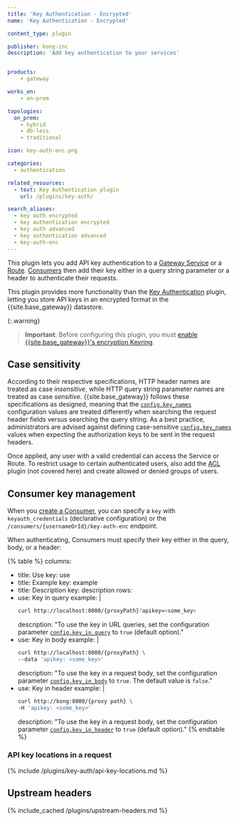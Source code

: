 ```yaml
---
title: 'Key Authentication - Encrypted'
name: 'Key Authentication - Encrypted'

content_type: plugin

publisher: kong-inc
description: 'Add key authentication to your services'


products:
    - gateway

works_on:
    - on-prem

topologies:
  on_prem:
    - hybrid
    - db-less
    - traditional

icon: key-auth-enc.png

categories:
  - authentication

related_resources:
  - text: Key Authentication plugin
    url: /plugins/key-auth/

search_aliases:
  - key auth encrypted
  - key authentication encrypted
  - key auth advanced
  - key authentication advanced
  - key-auth-enc
---
```


This plugin lets you add API key authentication to a [Gateway Service](/gateway/entities/service/) or a [Route](/gateway/entities/route/).
[Consumers](/gateway/entities/consumer/) then add their key either in a query string parameter or a
header to authenticate their requests. 

This plugin provides more functionality than the 
[Key Authentication](/plugins/key-auth/) plugin, 
letting you store API keys in an encrypted format in the {{site.base_gateway}} datastore.

{:.warning}
> **Important**: Before configuring this plugin, you must [enable {{site.base_gateway}}'s encryption Keyring](/gateway/keyring/#enable-keyring). 

## Case sensitivity

According to their respective specifications, HTTP header names are treated as
case _insensitive_, while HTTP query string parameter names are treated as case _sensitive_.
{{site.base_gateway}} follows these specifications as designed, meaning that the [`config.key_names`](/plugins/key-auth-enc/reference/#schema--config-key-names)
configuration values are treated differently when searching the request header fields versus
searching the query string. As a best practice, administrators are advised against defining
case-sensitive [`config.key_names`](/plugins/key-auth-enc/reference/#schema--config-key-names) values when expecting the authorization keys to be sent in the request headers.

Once applied, any user with a valid credential can access the Service or Route.
To restrict usage to certain authenticated users, also add the
[ACL](/plugins/acl/) plugin (not covered here) and create allowed or
denied groups of users.

## Consumer key management

When you [create a Consumer](/gateway/entities/consumer/#set-up-a-consumer), you can specify a `key` with `keyauth_credentials` (declarative configuration) or the `/consumers/{usernameOrId}/key-auth-enc` endpoint.

When authenticating, Consumers must specify their key either in the query, body, or a header:

{% table %}
columns:
  - title: Use
    key: use
  - title: Example
    key: example
  - title: Description
    key: description
rows:
  - use: Key in query
    example: |
      ```bash
      curl http://localhost:8000/{proxyPath}?apikey=<some_key>
      ```
    description: "To use the key in URL queries, set the configuration parameter [`config.key_in_query`](/plugins/key-auth-enc/reference/#schema--config-key-in-query) to `true` (default option)."
  - use: Key in body
    example: |
      ```bash
      curl http://localhost:8000/{proxyPath} \
      --data 'apikey: <some_key>'
      ```
    description: "To use the key in a request body, set the configuration parameter [`config.key_in_body`](/plugins/key-auth-enc/reference/#schema--config-key-in-body) to `true`. The default value is `false`."
  - use: Key in header
    example: |
      ```bash
      curl http://kong:8000/{proxy path} \
      -H 'apikey: <some_key>'
      ```
    description: "To use the key in a request body, set the configuration parameter [`config.key_in_header`](/plugins/key-auth-enc/reference/#schema--config-key-in-header) to `true` (default option)."
{% endtable %}

### API key locations in a request

{% include /plugins/key-auth/api-key-locations.md %}

## Upstream headers

{% include_cached /plugins/upstream-headers.md %}


